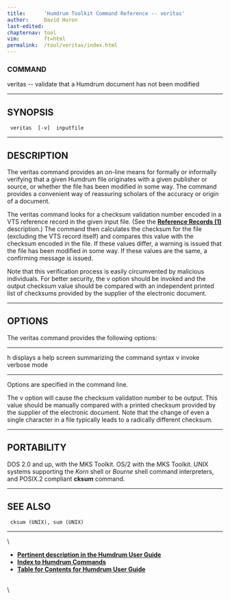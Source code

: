 ```yaml
---
title:		'Humdrum Toolkit Command Reference -- veritas'
author:		David Huron
last-edited:	
chapternav:	tool
vim:		ft=html
permalink:	/tool/veritas/index.html
---
```


### COMMAND

<span class="tool">veritas</span> -- validate that a Humdrum document has not been modified

------------------------------------------------------------------------

## SYNOPSIS ##

` veritas  [-v]  inputfile`

------------------------------------------------------------------------

## DESCRIPTION ##

The <span class="tool">veritas</span> command provides an on-line means for formally or
informally verifying that a given Humdrum file originates with a given
publisher or source, or whether the file has been modified in some way.
The command provides a convenient way of reassuring scholars of the
accuracy or origin of a document.

The <span class="tool">veritas</span> command looks for a checksum validation number encoded
in a VTS reference record in the given input file. (See the [**Reference
Records (1)**](../guide.append1.html) description.) The command then
calculates the checksum for the file (excluding the VTS record itself)
and compares this value with the checksum encoded in the file. If these
values differ, a warning is issued that the file has been modified in
some way. If these values are the same, a confirming message is issued.

Note that this verification process is easily circumvented by malicious
individuals. For better security, the <span class="option">v</span> option should be invoked
and the output checksum value should be compared with an independent
printed list of checksums provided by the supplier of the electronic
document.

------------------------------------------------------------------------

## OPTIONS ##

The <span class="tool">veritas</span> command provides the following options:

-------- -------------------------------------------------------
<span class="option">h</span>   displays a help screen summarizing the command syntax
<span class="option">v</span>   invoke verbose mode
-------- -------------------------------------------------------

Options are specified in the command line.

The <span class="option">v</span> option will cause the checksum validation number to be
output. This value should be manually compared with a printed checksum
provided by the supplier of the electronic document. Note that the
change of even a single character in a file typically leads to a
radically different checksum.

------------------------------------------------------------------------

## PORTABILITY ##

DOS 2.0 and up, with the MKS Toolkit. OS/2 with the MKS Toolkit. UNIX
systems supporting the *Korn* shell or *Bourne* shell command
interpreters, and POSIX.2 compliant **cksum** command.

------------------------------------------------------------------------

## SEE ALSO ##

` cksum (UNIX), sum (UNIX)`

------------------------------------------------------------------------

\

-   [**Pertinent description in the Humdrum User
    Guide**](../guide37.html#Data_Integrity_Using_the_VTS_Checksum_Record)
-   [**Index to Humdrum Commands**](../commands.toc.html)
-   [**Table for Contents for Humdrum User Guide**](../guide.toc.html)

\
\
